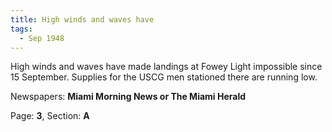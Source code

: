 ```yaml
---  
title: High winds and waves have  
tags:  
  - Sep 1948  
---  
```

  
High winds and waves have made landings at Fowey Light impossible since 15 September. Supplies for the USCG men stationed there are running low.  
  
Newspapers: **Miami Morning News or The Miami Herald**  
  
Page: **3**, Section: **A** 
